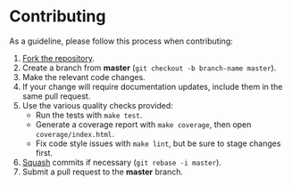 # Contributing

As a guideline, please follow this process when contributing:

1. [Fork the repository].
2. Create a branch from **master** (`git checkout -b branch-name master`).
3. Make the relevant code changes.
4. If your change will require documentation updates, include them in the same
   pull request.
5. Use the various quality checks provided:
    - Run the tests with `make test`.
    - Generate a coverage report with `make coverage`, then open
      `coverage/index.html`.
    - Fix code style issues with `make lint`, but be sure to stage changes
      first.
6. [Squash] commits if necessary (`git rebase -i master`).
7. Submit a pull request to the **master** branch.

[fork the repository]: https://help.github.com/articles/fork-a-repo
[squash]: http://git-scm.com/book/en/Git-Tools-Rewriting-History#Changing-Multiple-Commit-Messages
